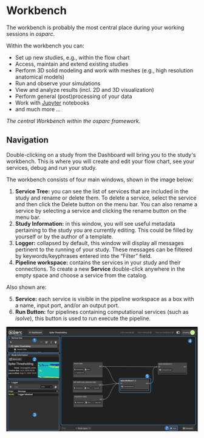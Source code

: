 # Workbench

The workbench is probably the most central place during your working sessions in *osparc*.

Within the workbench you can:

* Set up new studies, e.g., within the flow chart
* Access, maintain and extend existing studies
* Perform 3D solid modeling and work with meshes (e.g., high resolution anatomical models)
* Run and observe your simulations
* View and analyze results (incl. 2D and 3D visualization)
* Perform general (post)processing of your data
* Work with [Jupyter](https://jupyter.org/) notebooks
* and much more ...

*The central Workbench within the *osparc* framework.*

## Navigation

Double-clicking on a study from the Dashboard will bring you to the study's workbench. This is where you will create and edit your flow chart, see your services, debug and run your study.

The workbench consists of four main windows, shown in the image below:
1. **Service Tree:** you can see the list of services that are included in the study and rename or delete them. To delete a service, select the service and then click the Delete button on the menu bar. You can also rename a service by selecting a service and clicking the rename button on the menu bar.
2. **Study Information:** in this window, you will see useful metadata pertaining to the study you are currently editing. This could be filled by yourself or by the author of a template.
3. **Logger:** collapsed by default, this window will display all messages pertinent to the running of your study. These messages can be filtered by keywords/keyphrases entered into the “Filter” field.
4. **Pipeline workspace:** contains the services in your study and their connections. To create a new **Service** double-click anywhere in the empty space and choose a service from the catalog.

Also shown are:

5. **Service:** each service is visible in the pipeline workspace as a box with a name, input port, and/or an output port.
6. **Run Button:** for pipelines containing computational services (such as *isolve*), this button is used to run execute the pipeline.

![studieops](https://github.com/ITISFoundation/osparc-manual-z43/blob/master/docs/_media/workbench.png?raw=true)
